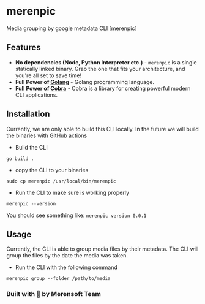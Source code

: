 # merenpic
Media grouping by google metadata CLI [merenpic]

## Features
* **No dependencies (Node, Python Interpreter etc.)** - `merenpic` is a single statically linked binary. Grab the one that fits your architecture, and you're all set to save time!
* **Full Power of [Golang](https://go.dev/)** - Golang programming language.
* **Full Power of [Cobra](https://github.com/spf13/cobra)** - Cobra is a library for creating powerful modern CLI applications.

## Installation
Currently, we are only able to build this CLI locally. In the future we will build
the binaries with GitHub actions

- Build the CLI
```shell
go build .
```

- copy the CLI to your binaries
```shell
sudo cp merenpic /usr/local/bin/merenpic
```

- Run the CLI to make sure is working properly
```shell
merenpic --version
```
You should see something like: `merenpic version 0.0.1`

## Usage
Currently, the CLI is able to group media files by their metadata. The CLI will group the files by the date the media was taken.

- Run the CLI with the following command
```shell
merenpic group --folder /path/to/media
```

### Built with :yellow_heart: by Merensoft Team